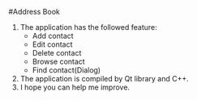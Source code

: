 #Address Book
1. The application has the followed feature:
    - Add contact
    - Edit contact
    - Delete contact
    - Browse contact
    - Find contact(Dialog)
2. The application is compiled by Qt library and C++.
3. I hope you can help me improve.